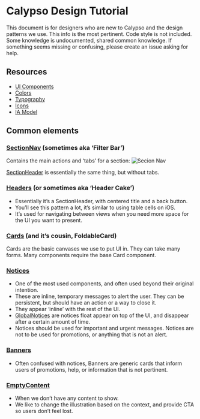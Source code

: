 # Calypso Design Tutorial
This document is for designers who are new to Calypso and the design patterns we use. This info is the most pertinent. Code style is not included. Some knowledge is undocumented, shared common knowledge. If something seems missing or confusing, please create an issue asking for help.

## Resources
- [UI Components](/devdocs/design)
- [Colors](https://dotcombrand.wordpress.com/color)
- [Typography](/devdocs/typography)
- [Icons](/devdocs/docs/icons)
- [IA Model](/devdocs/docs/ia-model.md)

## Common elements

### [SectionNav](/devdocs/design/section-nav) (sometimes aka ‘Filter Bar’)
Contains the main actions and ‘tabs’ for a section:
![Secion Nav](https://cldup.com/fu2XX6KTu6.png "Section Nav")

[SectionHeader](/devdocs/design/section-header) is essentially the same thing, but without tabs.

### [Headers](/devdocs/design/headers) (or sometimes aka ‘Header Cake’)
- Essentially it’s a SectionHeader, with centered title and a back button.
- You’ll see this pattern a lot, it’s similar to using table cells on iOS.
- It’s used for navigating between views when you need more space for the UI you want to present.

### [Cards](devdocs/design/cards) (and it’s cousin, FoldableCard)
Cards are the basic canvases we use to put UI in. They can take many forms. Many components require the base Card component.

### [Notices](/devdocs/design/notice)
- One of the most used components, and often used beyond their original intention.
- These are inline, temporary messages to alert the user. They can be persistent, but should have an action or a way to close it.
- They appear ‘inline’ with the rest of the UI.
- [GlobalNotices](/devdocs/design/global-notices) are notices float appear on top of the UI, and disappear after a certain amount of time.
- Notices should be used for important and urgent messages. Notices are not to be used for promotions, or anything that is not an alert.

### [Banners](/devdocs/design/banner)
- Often confused with notices, Banners are generic cards that inform users of promotions, help, or information that is not pertinent.

### [EmptyContent](/devdocs/design/empty-content)
- When we don’t have any content to show.
- We like to change the illustration based on the context, and provide CTA so users don’t feel lost.
